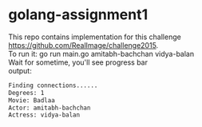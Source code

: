 # golang-assignment1

This repo contains implementation for this challenge https://github.com/RealImage/challenge2015.
<br>
To run it: go run main.go amitabh-bachchan vidya-balan
<br>
Wait for sometime, you'll see progress bar
<br>
output:
```bash
Finding connections......
Degrees: 1
Movie: Badlaa
Actor: amitabh-bachchan
Actress: vidya-balan
```
